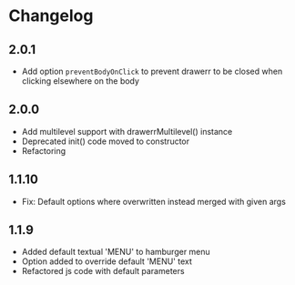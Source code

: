 # Changelog

## 2.0.1
- Add option `preventBodyOnClick` to prevent drawerr to be closed when clicking elsewhere on the body 

## 2.0.0
- Add multilevel support with drawerrMultilevel() instance
- Deprecated init() code moved to constructor
- Refactoring

## 1.1.10
- Fix: Default options where overwritten instead merged with given args

## 1.1.9
- Added default textual 'MENU' to hamburger menu
- Option added to override default 'MENU' text
- Refactored js code with default parameters
